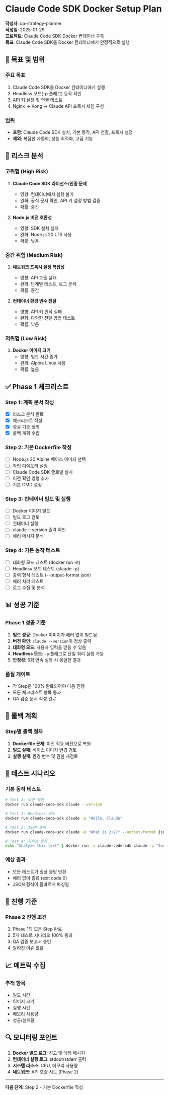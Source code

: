# Claude Code SDK Docker Setup Plan

**작성자**: qa-strategy-planner  
**작성일**: 2025-01-29  
**프로젝트**: Claude Code SDK Docker 컨테이너 구축  
**목표**: Claude Code SDK를 Docker 컨테이너에서 안정적으로 실행

## 🎯 목표 및 범위

### 주요 목표
1. Claude Code SDK를 Docker 컨테이너에서 실행
2. Headless 모드(-p 플래그) 동작 확인
3. API 키 설정 및 연결 테스트
4. Nginx → Kong → Claude API 프록시 체인 구성

### 범위
- **포함**: Claude Code SDK 설치, 기본 동작, API 연결, 프록시 설정
- **제외**: 복잡한 자동화, 성능 최적화, 고급 기능

## 🚨 리스크 분석

### 고위험 (High Risk)
1. **Claude Code SDK 라이선스/인증 문제**
   - 영향: 컨테이너에서 실행 불가
   - 완화: 공식 문서 확인, API 키 설정 방법 검증
   - 확률: 중간

2. **Node.js 버전 호환성**
   - 영향: SDK 설치 실패
   - 완화: Node.js 20 LTS 사용
   - 확률: 낮음

### 중간 위험 (Medium Risk)
1. **네트워크 프록시 설정 복잡성**
   - 영향: API 호출 실패
   - 완화: 단계별 테스트, 로그 분석
   - 확률: 중간

2. **컨테이너 환경 변수 전달**
   - 영향: API 키 인식 실패
   - 완화: 다양한 전달 방법 테스트
   - 확률: 낮음

### 저위험 (Low Risk)
1. **Docker 이미지 크기**
   - 영향: 빌드 시간 증가
   - 완화: Alpine Linux 사용
   - 확률: 높음

## ✅ Phase 1 체크리스트

### Step 1: 계획 문서 작성
- [x] 리스크 분석 완료
- [x] 체크리스트 작성
- [x] 성공 기준 정의
- [x] 롤백 계획 수립

### Step 2: 기본 Dockerfile 작성
- [ ] Node.js 20 Alpine 베이스 이미지 선택
- [ ] 작업 디렉토리 설정
- [ ] Claude Code SDK 글로벌 설치
- [ ] 버전 확인 명령 추가
- [ ] 기본 CMD 설정

### Step 3: 컨테이너 빌드 및 실행
- [ ] Docker 이미지 빌드
- [ ] 빌드 로그 검토
- [ ] 컨테이너 실행
- [ ] claude --version 출력 확인
- [ ] 에러 메시지 분석

### Step 4: 기본 동작 테스트
- [ ] 대화형 모드 테스트 (docker run -it)
- [ ] Headless 모드 테스트 (claude -p)
- [ ] 출력 형식 테스트 (--output-format json)
- [ ] 에러 처리 테스트
- [ ] 로그 수집 및 분석

## 📊 성공 기준

### Phase 1 성공 기준
1. **빌드 성공**: Docker 이미지가 에러 없이 빌드됨
2. **버전 확인**: `claude --version`이 정상 출력
3. **대화형 모드**: 사용자 입력을 받을 수 있음
4. **Headless 모드**: `-p` 플래그로 단일 쿼리 실행 가능
5. **안정성**: 5회 연속 실행 시 동일한 결과

### 품질 게이트
- 각 Step은 100% 완료되어야 다음 진행
- 모든 체크리스트 항목 통과
- QA 검증 문서 작성 완료

## 🔄 롤백 계획

### Step별 롤백 절차
1. **Dockerfile 문제**: 이전 작동 버전으로 복원
2. **빌드 실패**: 베이스 이미지 변경 검토
3. **실행 실패**: 환경 변수 및 권한 재검토

## 📝 테스트 시나리오

### 기본 동작 테스트
```bash
# Test 1: 버전 확인
docker run claude-code-sdk claude --version

# Test 2: Headless 모드
docker run claude-code-sdk claude -p "Hello, Claude"

# Test 3: JSON 출력
docker run claude-code-sdk claude -p "What is 2+2?" --output-format json

# Test 4: 파이프 입력
echo "Analyze this text" | docker run -i claude-code-sdk claude -p "Summarize the input"
```

### 예상 결과
- 모든 테스트가 정상 응답 반환
- 에러 없이 종료 (exit code 0)
- JSON 형식이 올바르게 파싱됨

## 🚦 진행 기준

### Phase 2 진행 조건
1. Phase 1의 모든 Step 완료
2. 5개 테스트 시나리오 100% 통과
3. QA 검증 보고서 승인
4. 알려진 이슈 없음

## 📈 메트릭 수집

### 추적 항목
- 빌드 시간
- 이미지 크기
- 실행 시간
- 메모리 사용량
- 성공/실패율

## 🔍 모니터링 포인트

1. **Docker 빌드 로그**: 경고 및 에러 메시지
2. **컨테이너 실행 로그**: stdout/stderr 출력
3. **시스템 리소스**: CPU, 메모리 사용량
4. **네트워크**: API 호출 시도 (Phase 2)

---

**다음 단계**: Step 2 - 기본 Dockerfile 작성